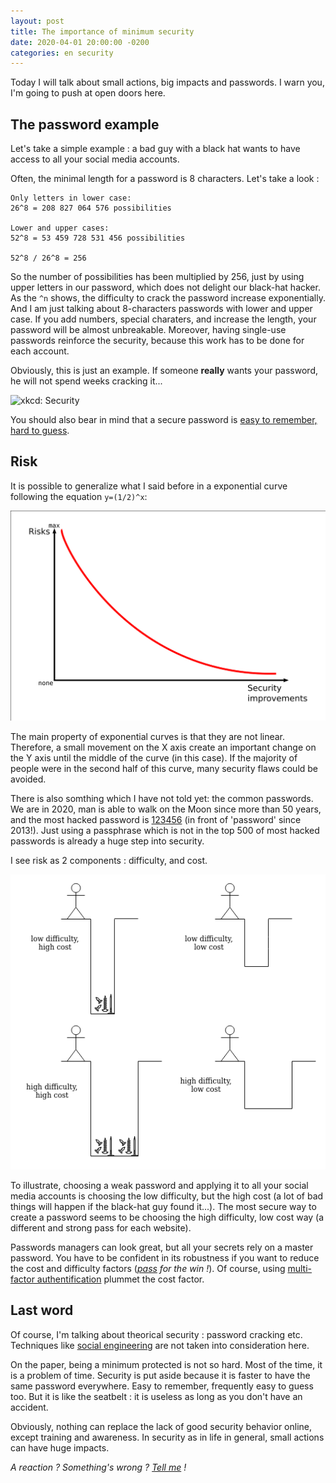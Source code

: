 ```yaml
---
layout: post
title: The importance of minimum security
date: 2020-04-01 20:00:00 -0200
categories: en security
---
```

Today I will talk about small actions, big impacts and passwords. I warn you, I'm going to push at open doors here.

## The password example
Let's take a simple example : a bad guy with a black hat wants to have access to all your social media accounts.

Often, the minimal length for a password is 8 characters. Let's take a look :
```
Only letters in lower case:
26^8 = 208 827 064 576 possibilities

Lower and upper cases:
52^8 = 53 459 728 531 456 possibilities

52^8 / 26^8 = 256
```
So the number of possibilities has been multiplied by 256, just by using upper letters in our password, which does not delight our black-hat hacker.
As the `^n` shows, the difficulty to crack the password increase exponentially. And I am just talking about 8-characters passwords with lower and upper case. If you add numbers, special charaters, and increase the length, your password will be almost unbreakable. Moreover, having single-use passwords reinforce the security, because this work has to be done for each account.

Obviously, this is just an example. If someone **really** wants your password, he will not spend weeks cracking it...

![xkcd: Security](https://imgs.xkcd.com/comics/security.png "xkcd: Security")

You should also bear in mind that a secure password is [easy to remember, hard to guess](https://en.wikipedia.org/wiki/Password_cracking#Easy_to_remember,_hard_to_guess).

## Risk
It is possible to generalize what I said before in a exponential curve following the equation `y=(1/2)^x`:

![Risk curve](/pics/risk_curve.png)

The main property of exponential curves is that they are not linear. Therefore, a small movement on the X axis create an important change on the Y axis until the middle of the curve (in this case).
If the majority of people were in the second half of this curve, many security flaws could be avoided.

There is also somthing which I have not told yet: the common passwords. We are in 2020, man is able to walk on the Moon since more than 50 years, and the most hacked password is [123456](https://en.wikipedia.org/wiki/List_of_the_most_common_passwords) (in front of 'password' since 2013!). Just using a passphrase which is not in the top 500 of most hacked passwords is already a huge step into security.

I see risk as 2 components : difficulty, and cost. 

![Risk scheme](/pics/risk_stickman.png)

To illustrate, choosing a weak password and applying it to all your social media accounts is choosing the low difficulty, but the high cost (a lot of bad things will happen if the black-hat guy found it...). The most secure way to create a password seems to be choosing the high difficulty, low cost way (a different and strong pass for each website).

Passwords managers can look great, but all your secrets rely on a master password. You have to be confident in its robustness if you want to reduce the cost and difficulty factors (*[pass](https://www.passwordstore.org/) for the win !*). Of course, using [multi-factor authentification](https://en.wikipedia.org/wiki/Multi-factor_authentication) plummet the cost factor.

## Last word
Of course, I'm talking about theorical security : password cracking etc. Techniques like [social engineering](https://en.wikipedia.org/wiki/Social_engineering_(security)) are not taken into consideration here.

On the paper, being a minimum protected is not so hard. Most of the time, it is a problem of time. Security is put aside because it is faster to have the same password everywhere. Easy to remember, frequently easy to guess too. But it is like the seatbelt : it is useless as long as you don't have an accident.

Obviously, nothing can replace the lack of good security behavior online, except training and awareness. In security as in life in general, small actions can have huge impacts.

*A reaction ? Something's wrong ? [Tell me](https://eze-kiel.github.io/contact/) !*